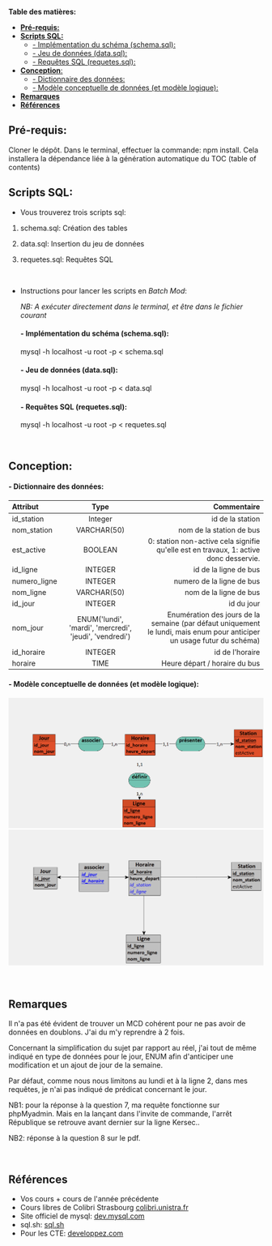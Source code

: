 <!-- toc -->

**Table des matières:**
- [**Pré-requis:**](#pré-requis)
- [**Scripts SQL:**](#scripts-sql)
    - [- Implémentation du schéma (schema.sql):](#--implémentation-du-schéma-schemasql)
    - [- Jeu de données (data.sql):](#--jeu-de-données-datasql)
    - [- Requêtes SQL (requetes.sql):](#--requêtes-sql-requetessql)
- [**Conception**:](#conception)
    - [- Dictionnaire des données:](#--dictionnaire-des-données)
    - [- Modèle conceptuelle de données (et modèle logique):](#--modèle-conceptuelle-de-données-et-modèle-logique)
- [**Remarques**](#remarques)
- [**Références**](#références)

<!-- tocstop -->

## **Pré-requis:**

Cloner le dépôt. 
Dans le terminal, effectuer la commande: npm install.
Cela installera la dépendance liée à la génération automatique du TOC (table of contents)

## **Scripts SQL:**

  - Vous trouverez trois scripts sql:
  
  1. schema.sql: Création des tables

  2. data.sql: Insertion du jeu de données

  3. requetes.sql: Requêtes SQL

&nbsp;
   
- Instructions pour lancer les scripts en *Batch Mod*:
  
  *NB: A exécuter directement dans le terminal, et être dans le fichier courant*

  #### - Implémentation du schéma (schema.sql): 
  
  mysql -h localhost -u root -p < schema.sql

  #### - Jeu de données (data.sql):
  mysql -h localhost -u root -p < data.sql

  #### - Requêtes SQL (requetes.sql):
  mysql -h localhost -u root -p < requetes.sql
  
  &nbsp;
  
## **Conception**:

 #### - Dictionnaire des données: 
 

| Attribut         | Type                                                   | Commentaire                       |
| :--------------- |:------------------------------------------------------:| ---------------------------------:|
| id_station       | Integer                                                |  id de la station                 |
| nom_station      | VARCHAR(50)                                            |  nom de la station de bus         |
| est_active       | BOOLEAN                                                |  0: station non-active cela signifie qu'elle est en travaux, 1: active donc desservie.                                                                           |
| id_ligne         | INTEGER                                                |  id de la ligne de bus            |
| numero_ligne     | INTEGER                                                |  numero de la ligne de bus        |
| nom_ligne        | VARCHAR(50)                                            |  nom de la ligne de bus           |
| id_jour          | INTEGER                                                |  id du jour                       |
| nom_jour         | ENUM('lundi', 'mardi', 'mercredi', 'jeudi', 'vendredi')|  Enumération des jours de la semaine (par défaut uniquement le lundi, mais enum pour anticiper un usage futur du schéma)
| id_horaire       | INTEGER                                                |  id de l'horaire                  |
| horaire     | TIME                                                   |  Heure départ / horaire du bus    |

 #### - Modèle conceptuelle de données (et modèle logique):
![MCD](/mcd_kiceo.png)
![MLD](/mld_kiceo.png)

&nbsp;
## **Remarques**
Il n'a pas été évident de trouver un MCD cohérent pour ne pas avoir de données en doublons. J'ai du m'y reprendre à 2 fois.

Concernant la simplification du sujet par rapport au réel, j'ai tout de même indiqué en type de données pour le jour, ENUM afin d'anticiper une modification et un ajout de jour de la semaine. 

Par défaut, comme nous nous limitons au lundi et à la ligne 2, dans mes requêtes, je n'ai pas indiqué de prédicat concernant le jour. 

NB1: pour la réponse à la question 7, ma requête fonctionne sur phpMyadmin. Mais en la lançant dans l'invite de commande, l'arrêt République se retrouve avant dernier sur la ligne Kersec.. 

NB2: réponse à la question 8 sur le pdf. 

&nbsp;
## **Références**
- Vos cours + cours de l'année précédente
- Cours libres de Colibri Strasbourg [colibri.unistra.fr](https://colibri.unistra.fr/)
- Site officiel de mysql: [dev.mysql.com](https://dev.mysql.com/doc/refman/8.0/en/)
- sql.sh: [sql.sh](https://sql.sh/cours)
- Pour les CTE: [developpez.com](https://sgbd.developpez.com/actu/101633/Apprendre-a-utiliser-manipuler-les-CTE-Common-Table-Expression-un-tutoriel-de-Lyche/)
